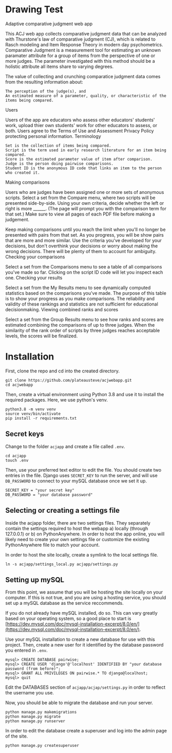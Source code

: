 # Drawing Test
Adaptive comparative judgment web app

This ACJ web app collects comparative judgment data that can be analyzed with Thurstone's law of comparative judgment (CJ), which is related to Rasch modeling and Item Response Theory in modern day psychometrics. Comparative Judgment is a measurement tool for estimating an unknown paramater attribute for a group of items from the perspective of one or more judges. The parameter investigated with this method should be a holistic attribute all items share to varying degrees.

The value of collecting and crunching comparatice judgment data comes from the resulting information about:

    The perception of the judge(s), and
    An estimated measure of a parameter, quality, or characteristic of the items being compared.

Users

Users of the app are educators who assess other educators' students' work, upload thier own students' work for other educators to assess, or both. Users agree to the Terms of Use and Assessment Privacy Policy protecting personal information.
Terminology

    Set is the collection of items being compared.
    Script is the term used in early research literature for an item being compared.
    Score is the estimated parameter value of item after comparison.
    Judge is the person doing pairwise comparisons.
    Student ID is the anonymous ID code that links an item to the person who created it.

Making comparisons

Users who are judges have been assigned one or more sets of anonymous scripts. Select a set from the Compare menu, where two scripts will be presented side-by-side. Using your own criteria, decide whether the left or right is more ______. (The page will prompt you with the comparison term for that set.) Make sure to view all pages of each PDF file before making a judgement.

Keep making comparisons until you reach the limit when you'll no longer be presented with pairs from that set. As you progress, you will be show pairs that are more and more similar. Use the criteria you've developed for your decisions, but don't overthink your decisions or worry about making the wrong decisions. There will be plenty of them to account for ambiguity.
Checking your comparisons

Select a set from the Comparisons menu to see a table of all comparisons you've made so far. Clicking on the script ID code will let you inspect each one.
Checking your results

Select a set from the My Results menu to see dynamically computed statistics based on the comparisons you've made. The purpose of this table is to show your progress as you make comparisons. The reliability and validity of these rankings and statistics are not sufficient for educational decisionmaking.
Viewing combined ranks and scores

Select a set from the Group Results menu to see how ranks and scores are estimated combining the comparisons of up to three judges. When the similarity of the rank order of scripts by three judges reaches acceptable levels, the scores will be finalized.

# Installation

First, clone the repo and cd into the created directory.

```
git clone https://github.com/plateausteve/acjwebapp.git
cd acjwebapp
```

Then, create a virtual environment using Python 3.8 and use it to
install the required packages. Here, we use python's venv.

```
python3.8 -m venv venv
source venv/bin/activate
pip install -r requirements.txt
```

## Secret keys

Change to the folder ``acjapp`` and create a file called ``.env``.

```
cd acjapp
touch .env
```

Then, use your preferred text editor to edit the file. You should
create two entries in the file. Django uses ``SECRET_KEY`` to run
the server, and will use ``DB_PASSWORD`` to connect to your mySQL
database once we set it up.

```
SECRET_KEY = "your secret key"
DB_PASSWORD = "your database password"
```

## Selecting or creating a settings file

Inside the acjapp folder, there are two settings files. They
separately contain the settings required to host the webapp a) locally
(through 127.0.0.1) or b) on PythonAnywhere. In order to host the app
online, you will likely need to create your own settings file or
customize the existing PythonAnywhere file to match your account.

In order to host the site locally, create a symlink to the local
settings file.

```
ln -s acjapp/settings_local.py acjapp/settings.py
```

## Setting up mySQL

From this point, we assume that you will be hosting the site locally
on your computer. If this is not true, and you are using a hosting
service, you should set up a mySQL database as the service reccommends.

If you do not already have mySQL installed, do so. This can vary
greatly based on your operating system, so a good place to start is
[https://dev.mysql.com/doc/mysql-installation-excerpt/8.0/en/](https://dev.mysql.com/doc/mysql-installation-excerpt/8.0/en/).

Use your mySQL installation to create a new database for use with this
project. Then, create a new user for it identified by the database
password you entered in ``.env``.

```
mysql> CREATE DATABASE pairwise;
mysql> CREATE USER 'django'@'localhost' IDENTIFIED BY "your database password (from before)";
mysql> GRANT ALL PRIVILEGES ON pairwise.* TO django@localhost;
mysql> quit
```

Edit the DATABASES section of ``acjapp/acjap/settings.py`` in order to reflect the username you use.

Now, you should be able to migrate the database and run your server.

```
python manage.py makemigrations
python manage.py migrate
python manage.py runserver
```

In order to edit the database create a superuser and log into the admin 
page of the site.

```
python manage.py createsuperuser 
```
